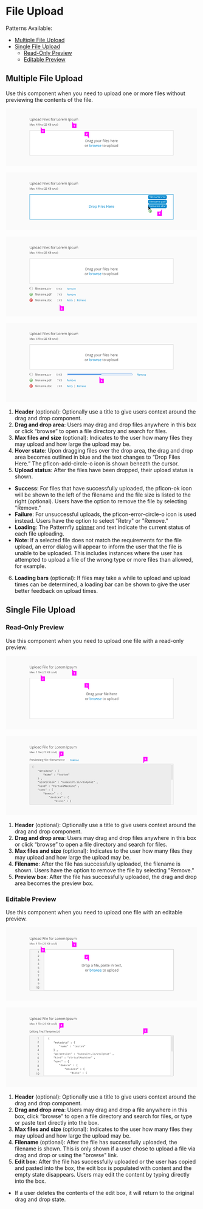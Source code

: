 # File Upload

Patterns Available:
* [Multiple File Upload](#multiple-file-upload)
* [Single File Upload](#single-file-upload)
  * [Read-Only Preview](#read-only-preview)
  * [Editable Preview](#editable-preview)

## Multiple File Upload
Use this component when you need to upload one or more files without previewing the contents of the file.

![Multiple File](img/Mul1.png)

![Multiple File](img/Mul2.png)

![Multiple File](img/Mul3.png)

![Multiple File](img/Mul4.png)

1. **Header** (optional): Optionally use a title to give users context around the drag and drop component.
2. **Drag and drop area**: Users may drag and drop files anywhere in this box or click “browse” to open a file directory and search for files.
3. **Max files and size** (optional): Indicates to the user how many files they may upload and how large the upload may be.
4. **Hover state**: Upon dragging files over the drop area, the drag and drop area becomes outlined in blue and the text changes to “Drop Files Here.” The pficon-add-circle-o icon is shown beneath the cursor.
5. **Upload status**: After the files have been dropped, their upload status is shown.
  * **Success**: For files that have successfully uploaded, the pficon-ok icon will be shown to the left of the filename and the file size is listed to the right (optional). Users have the option to remove the file by selecting "Remove."
  * **Failure**: For unsuccessful uploads, the pficon-error-circle-o icon is used instead. Users have the option to select "Retry" or "Remove."
  * **Loading**: The Patternfly [spinner](http://www.patternfly.org/pattern-library/widgets/#spinner) and text indicate the current status of each file uploading.
  * **Note**: If a selected file does not match the requirements for the file upload, an error dialog will appear to inform the user that the file is unable to be uploaded. This includes instances where the user has attempted to upload a file of the wrong type or more files than allowed, for example.
6. **Loading bars** (optional): If files may take a while to upload and upload times can be determined, a loading bar can be shown to give the user better feedback on upload times.

## Single File Upload

### Read-Only Preview
Use this component when you need to upload one file with a read-only preview.

![Single File](img/SingleRead1.png)

![Single File](img/SingleRead3.png)

1. **Header** (optional): Optionally use a title to give users context around the drag and drop component.
2. **Drag and drop area**: Users may drag and drop files anywhere in this box or click “browse” to open a file directory and search for files.
3. **Max files and size** (optional): Indicates to the user how many files they may upload and how large the upload may be.
4. **Filename**: After the file has successfully uploaded, the filename is shown. Users have the option to remove the file by selecting "Remove."
5. **Preview box**: After the file has successfully uploaded, the drag and drop area becomes the preview box.


### Editable Preview
Use this component when you need to upload one file with an editable preview.

![Single File](img/SingleEdit1.png)

![Single File](img/SingleEdit3.png)

1. **Header** (optional): Optionally use a title to give users context around the drag and drop component.
2. **Drag and drop area**: Users may drag and drop a file anywhere in this box, click “browse” to open a file directory and search for files, or type or paste text directly into the box.
3. **Max files and size** (optional): Indicates to the user how many files they may upload and how large the upload may be.
4. **Filename** (optional): After the file has successfully uploaded, the filename is shown. This is only shown if a user chose to upload a file via drag and drop or using the "browse" link.
5. **Edit box**: After the file has successfully uploaded or the user has copied and pasted into the box, the edit box is populated with content and the empty state disappears. Users may edit the content by typing directly into the box.
  * If a user deletes the contents of the edit box, it will return to the original drag and drop state.
